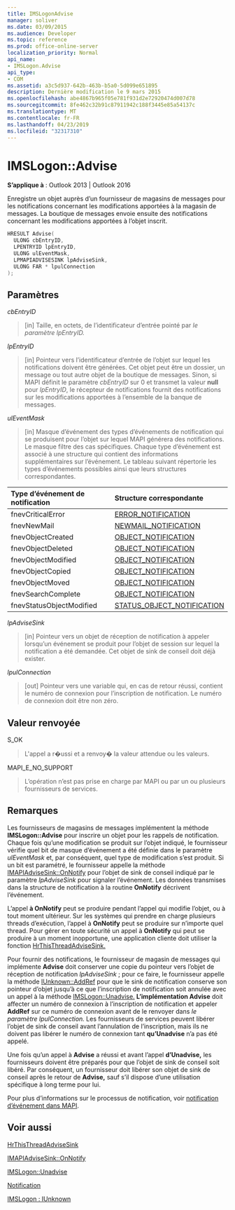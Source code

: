 ```yaml
---
title: IMSLogonAdvise
manager: soliver
ms.date: 03/09/2015
ms.audience: Developer
ms.topic: reference
ms.prod: office-online-server
localization_priority: Normal
api_name:
- IMSLogon.Advise
api_type:
- COM
ms.assetid: a3c5d937-642b-463b-b5a0-5d099e651895
description: Dernière modification le 9 mars 2015
ms.openlocfilehash: abe4867b965f05e781f931d2e72920474d007d78
ms.sourcegitcommit: 8fe462c32b91c87911942c188f3445e85a54137c
ms.translationtype: MT
ms.contentlocale: fr-FR
ms.lasthandoff: 04/23/2019
ms.locfileid: "32317310"
---
```

# <a name="imslogonadvise"></a>IMSLogon::Advise

  
  
**S’applique à** : Outlook 2013 | Outlook 2016 
  
Enregistre un objet auprès d’un fournisseur de magasins de messages pour les notifications concernant les modifications apportées à la magasin de messages. La boutique de messages envoie ensuite des notifications concernant les modifications apportées à l’objet inscrit.
  
```cpp
HRESULT Advise(
  ULONG cbEntryID,
  LPENTRYID lpEntryID,
  ULONG ulEventMask,
  LPMAPIADVISESINK lpAdviseSink,
  ULONG FAR * lpulConnection
);
```

## <a name="parameters"></a>Paramètres

 _cbEntryID_
  
> [in] Taille, en octets, de l’identificateur d’entrée pointé par _le paramètre lpEntryID._ 
    
 _lpEntryID_
  
> [in] Pointeur vers l’identificateur d’entrée de l’objet sur lequel les notifications doivent être générées. Cet objet peut être un dossier, un message ou tout autre objet de la boutique de messages. Sinon, si MAPI définit le paramètre  _cbEntryID_ sur 0 et transmet la valeur **null** pour  _lpEntryID_, le récepteur de notifications fournit des notifications sur les modifications apportées à l’ensemble de la banque de messages.
    
 _ulEventMask_
  
> [in] Masque d’événement des types d’événements de notification qui se produisent pour l’objet sur lequel MAPI générera des notifications. Le masque filtre des cas spécifiques. Chaque type d’événement est associé à une structure qui contient des informations supplémentaires sur l’événement. Le tableau suivant répertorie les types d’événements possibles ainsi que leurs structures correspondantes.
    
|**Type d’événement de notification**|**Structure correspondante**|
|:-----|:-----|
|fnevCriticalError  <br/> |[ERROR_NOTIFICATION](error_notification.md) <br/> |
|fnevNewMail  <br/> |[NEWMAIL_NOTIFICATION](newmail_notification.md) <br/> |
|fnevObjectCreated  <br/> |[OBJECT_NOTIFICATION](object_notification.md) <br/> |
|fnevObjectDeleted  <br/> |[OBJECT_NOTIFICATION](object_notification.md) <br/> |
|fnevObjectModified  <br/> |[OBJECT_NOTIFICATION](object_notification.md) <br/> |
|fnevObjectCopied  <br/> |[OBJECT_NOTIFICATION](object_notification.md) <br/> |
|fnevObjectMoved  <br/> |[OBJECT_NOTIFICATION](object_notification.md) <br/> |
|fnevSearchComplete  <br/> |[OBJECT_NOTIFICATION](object_notification.md) <br/> |
|fnevStatusObjectModified  <br/> |[STATUS_OBJECT_NOTIFICATION](status_object_notification.md) <br/> |
   
 _lpAdviseSink_
  
> [in] Pointeur vers un objet de réception de notification à appeler lorsqu’un événement se produit pour l’objet de session sur lequel la notification a été demandée. Cet objet de sink de conseil doit déjà exister.
    
 _lpulConnection_
  
> [out] Pointeur vers une variable qui, en cas de retour réussi, contient le numéro de connexion pour l’inscription de notification. Le numéro de connexion doit être non zéro.
    
## <a name="return-value"></a>Valeur renvoyée

S_OK 
  
> L'appel a r�ussi et a renvoy� la valeur attendue ou les valeurs.
    
MAPI_E_NO_SUPPORT 
  
> L’opération n’est pas prise en charge par MAPI ou par un ou plusieurs fournisseurs de services.
    
## <a name="remarks"></a>Remarques

Les fournisseurs de magasins de messages implémentent la méthode **IMSLogon::Advise** pour inscrire un objet pour les rappels de notification. Chaque fois qu’une modification se produit sur l’objet indiqué, le fournisseur vérifie quel bit de masque d’événement a été définie dans le paramètre  _ulEventMask_ et, par conséquent, quel type de modification s’est produit. Si un bit est paramétré, le fournisseur appelle la méthode [IMAPIAdviseSink::OnNotify](imapiadvisesink-onnotify.md) pour l’objet de sink de conseil indiqué par le paramètre  _lpAdviseSink_ pour signaler l’événement. Les données transmises dans la structure de notification à la routine **OnNotify** décrivent l’événement. 
  
L’appel **à OnNotify** peut se produire pendant l’appel qui modifie l’objet, ou à tout moment ultérieur. Sur les systèmes qui prendre en charge plusieurs threads d’exécution, l’appel à **OnNotify** peut se produire sur n’importe quel thread. Pour gérer en toute sécurité un appel à **OnNotify** qui peut se produire à un moment inopportune, une application cliente doit utiliser la fonction [HrThisThreadAdviseSink.](hrthisthreadadvisesink.md) 
  
Pour fournir des notifications, le fournisseur de magasin de messages qui implémente **Advise** doit conserver une copie du pointeur vers l’objet de réception de notification _lpAdviseSink_ ; pour ce faire, le fournisseur appelle la méthode [IUnknown::AddRef](https://msdn.microsoft.com/library/ms691379%28v=VS.85%29.aspx) pour que le sink de notification conserve son pointeur d’objet jusqu’à ce que l’inscription de notification soit annulée avec un appel à la méthode [IMSLogon::Unadvise.](imslogon-unadvise.md) **L’implémentation Advise** doit affecter un numéro de connexion à l’inscription de notification et appeler **AddRef** sur ce numéro de connexion avant de le renvoyer dans _le paramètre lpulConnection._ Les fournisseurs de services peuvent libérer l’objet de sink de conseil avant l’annulation de l’inscription, mais ils ne doivent pas libérer le numéro de connexion tant **qu’Unadvise** n’a pas été appelé. 
  
Une fois qu’un appel à **Advise** a réussi et avant l’appel **d’Unadvise,** les fournisseurs doivent être préparés pour que l’objet de sink de conseil soit libéré. Par conséquent, un fournisseur doit libérer son objet de sink de conseil après le retour de **Advise,** sauf s’il dispose d’une utilisation spécifique à long terme pour lui. 
  
Pour plus d’informations sur le processus de notification, voir [notification d’événement dans MAPI](event-notification-in-mapi.md). 
  
## <a name="see-also"></a>Voir aussi



[HrThisThreadAdviseSink](hrthisthreadadvisesink.md)
  
[IMAPIAdviseSink::OnNotify](imapiadvisesink-onnotify.md)
  
[IMSLogon::Unadvise](imslogon-unadvise.md)
  
[Notification](notification.md)
  
[IMSLogon : IUnknown](imslogoniunknown.md)

